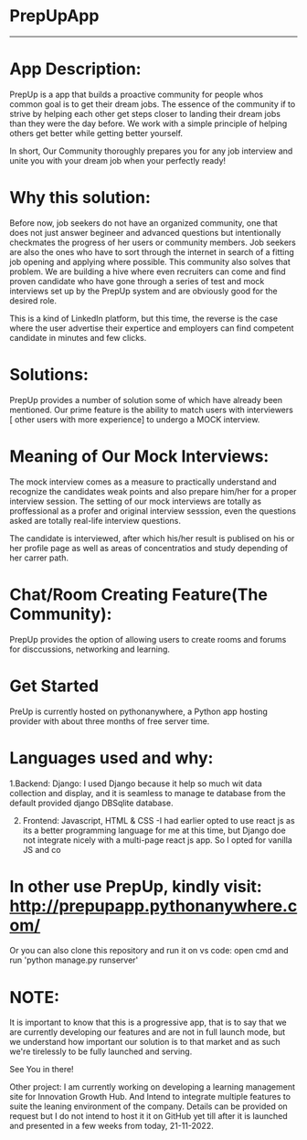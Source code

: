 

# PrepUpApp
-------------------------------------------------------------------
# App Description:

PrepUp is a app that builds a proactive community for people whos common goal is to get their dream jobs. The essence of the community if to strive by helping each other get steps closer to landing their dream jobs than they were the day before. We work with a simple principle of helping others get better while getting better yourself.

In short, Our Community thoroughly prepares you for any job interview and unite you with your dream job when your perfectly ready!

# Why this solution:

Before now, job seekers do not have an organized community, one that does not just answer begineer and advanced questions but intentionally checkmates the progress of her users or community members. Job seekers are also the ones who have to sort through the internet in search of a fitting job opening and applying where possible. This community also solves that problem. We are building a hive where even recruiters can come and find proven candidate who have gone through a series of test and mock interviews set up by the PrepUp system and are obviously good for the desired role.

This is a kind of LinkedIn platform, but this time, the reverse is the case where the user advertise their expertice and employers can find competent candidate in minutes and few clicks.

# Solutions:

PrepUp provides a number of solution some of which have already been mentioned. Our prime feature is the ability to match users with interviewers [ other users with more experience] to undergo a MOCK interview.


# Meaning of Our Mock Interviews:

The mock interview comes as a measure to practically understand and recognize the candidates weak points and also prepare him/her for a proper interview session. The setting of our mock interviews are totally as proffessional as a profer and original interview sesssion, even the questions asked are totally real-life interview questions.

The candidate is interviewed, after which his/her result is publised on his or her profile page as well as areas of concentratios and study depending of her carrer path.


# Chat/Room Creating Feature(The Community):

PrepUp provides the option of allowing users to create rooms and forums for disccussions, networking and learning.


# Get Started
PreUp is currently hosted on pythonanywhere, a Python app hosting provider with about three months of free server time.


# Languages used and why:
1.Backend: Django: I used Django because it help so much wit data collection and display, and it is seamless to manage te database from the default provided django DBSqlite database.


2. Frontend: Javascript, HTML & CSS
-I had earlier opted to use react js as its a better programming language for me at this time, but Django doe not integrate nicely with a multi-page react js app. So I opted for vanilla JS and co

# In other use PrepUp, kindly visit: http://prepupapp.pythonanywhere.com/

Or you can also clone this repository and run it on vs code: open cmd and run 'python manage.py runserver'


# NOTE: 
It is important to know that this is a progressive app, that is to say that we are currently developing our features and are not in full launch mode, but we understand how important our solution is to that market and as such we're tirelessly to be fully launched and serving.


See You in there!

Other project:
I am currently working on developing a learning management site for Innovation Growth Hub. And Intend to integrate multiple features to suite the leaning environment of the company. Details can be provided on request but I do not intend to host it it on GitHub yet till after it is launched and presented in a few weeks from today, 21-11-2022.
